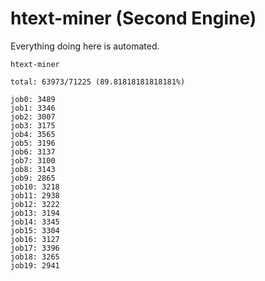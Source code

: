 # htext-miner (Second Engine)

Everything doing here is automated.

```
htext-miner

total: 63973/71225 (89.81818181818181%)

job0: 3489
job1: 3346
job2: 3007
job3: 3175
job4: 3565
job5: 3196
job6: 3137
job7: 3100
job8: 3143
job9: 2865
job10: 3218
job11: 2938
job12: 3222
job13: 3194
job14: 3345
job15: 3304
job16: 3127
job17: 3396
job18: 3265
job19: 2941
```